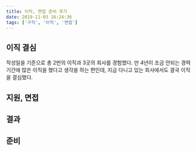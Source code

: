 ```yaml
---
title: 이직, 면접 준비 후기
date: 2019-11-03 16:24:36
tags: ['구직', '이직', '면접']
---
```


## 이직 결심
  
  작성일을 기준으로 총 2번의 이직과 3곳의 회사를 경험했다. 만 4년이 조금 안되는 경력기간에 많은 이직을 했다고 생각을 하는 편인데, 지금 다니고 있는 회사에서도 결국 이직을 결심했다.  
  
  

## 지원, 면접

## 결과

## 준비


